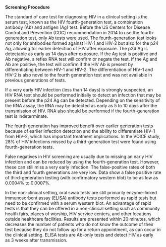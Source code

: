**Screening Procedure**

The standard of care test for diagnosing HIV in a clinical setting is the serum test, known as the HIV fourth-generation test, a combination antibody (Ab) and antigen (Ag) test. Before the US Centers for Disease Control and Prevention (CDC) recommendation in 2014 to use the fourth-generation test, only Ab tests were used. The fourth-generation test looks not only for antibodies formed against HIV-1 and HIV-2 but also for the p24 Ag, allowing for earlier detection of HIV after exposure. The p24 Ag is detectable as early as 14 days after exposure. If the Ag test is positive and Ab negative, a reflex RNA test will confirm or negate the test. If the Ag and Ab are positive, the test will confirm if the HIV Ab is present by differentiating between HIV-1 and HIV-2. The differentiation of HIV-1 and HIV-2 is also novel to the fourth generation test and was not available in previous generations of tests.

If a very early HIV infection (less than 14 days) is strongly suspected, an HIV RNA test should be performed initially to detect an infection that may be present before the p24 Ag can be detected. Depending on the sensitivity of the RNA assay, the RNA may be detected as early as 5 to 10 days after the transmission of HIV. RNA also should be performed if the fourth-generation test is indeterminate.

The fourth generation has improved benefit over earlier generation tests because of earlier infection detection and the ability to differentiate HIV-1 from HIV-2, which has important treatment implications. In the VOICE study, 28% of HIV infections missed by a third-generation test were found using fourth-generation tests.

False negatives in HIV screening are usually due to missing an early HIV infection and can be reduced by using the fourth-generation test. However, these can still miss a very early infection. The false-positive rates of both the third and fourth generations are very low. Data show a false positive rate of third-generation testing (with confirmatory western blot) to be as low as 0.0004% to 0.0007%.

In the non-clinical setting, oral swab tests are still primarily enzyme-linked immunosorbent assay (ELISA) antibody tests performed as rapid tests but need to be confirmed with a serum western blot. An advantage of rapid tests is that they can be offered in a non-clinical setting such as community health fairs, places of worship, HIV service centers, and other locations outside healthcare facilities. Results are presented within 20 minutes, which decreases the number of patients who do not know the outcome of their test because they do not follow up for a return appointment, as can occur in the clinical setting. ELISA tests are Ab-only tests and detect HIV as early as 3 weeks after transmission.